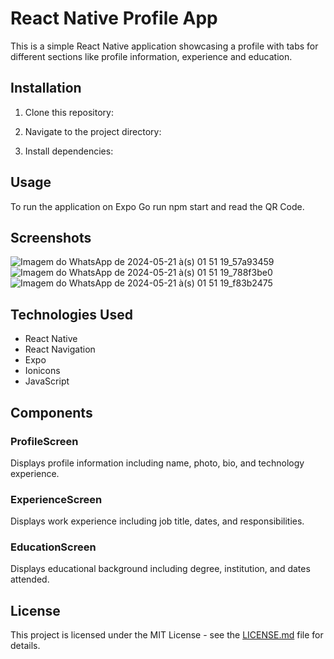 # React Native Profile App

This is a simple React Native application showcasing a profile with tabs for different sections like profile information, experience and education.

## Installation

1. Clone this repository:


2. Navigate to the project directory:


3. Install dependencies:


## Usage

To run the application on Expo Go run npm start and read the QR Code.


## Screenshots

![Imagem do WhatsApp de 2024-05-21 à(s) 01 51 19_57a93459](https://github.com/emessonSilva/React-Native-CV/assets/140443316/93f9b6c2-bf4f-4476-bda5-145a1d1dda27)
![Imagem do WhatsApp de 2024-05-21 à(s) 01 51 19_788f3be0](https://github.com/emessonSilva/React-Native-CV/assets/140443316/826f3519-0c05-4021-a9c4-21887a2b0dfc)
![Imagem do WhatsApp de 2024-05-21 à(s) 01 51 19_f83b2475](https://github.com/emessonSilva/React-Native-CV/assets/140443316/50417f4e-5f62-4c66-96d7-97d81429ad35)



## Technologies Used

- React Native
- React Navigation
- Expo
- Ionicons
- JavaScript

## Components

### ProfileScreen

Displays profile information including name, photo, bio, and technology experience.

### ExperienceScreen

Displays work experience including job title, dates, and responsibilities.

### EducationScreen

Displays educational background including degree, institution, and dates attended.

## License

This project is licensed under the MIT License - see the [LICENSE.md](LICENSE.md) file for details.


